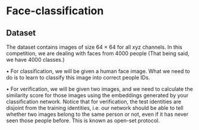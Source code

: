 # Face-classification
## Dataset
The dataset contains images of size 64 × 64 for all xyz channels. In this competition, we are dealing with faces from 4000 people
(That being said, we have 4000 classes.) 

•  For classification, we will be given a human face image. What we need to do is to learn to classify
this image into correct people IDs.

• For verification, we will be given two images, and we need to calculate the similarity score for those
images using the embeddings generated by your classification network. Notice that for verification, the
test identities are disjoint from the training identities, i.e. our network should be able to tell whether
two images belong to the same person or not, even if it has never seen those people before. This is
known as open-set protocol.


